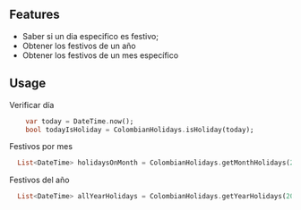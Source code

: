 ## Features

- Saber si un dia especifico es festivo;
- Obtener los festivos de un año
- Obtener los festivos de un mes específico 

## Usage

Verificar día

```dart
    var today = DateTime.now();
    bool todayIsHoliday = ColombianHolidays.isHoliday(today);
```

Festivos por mes
```dart
  List<DateTime> holidaysOnMonth = ColombianHolidays.getMonthHolidays(2024, 5);
```

Festivos del año
```dart
  List<DateTime> allYearHolidays = ColombianHolidays.getYearHolidays(2024);
```
